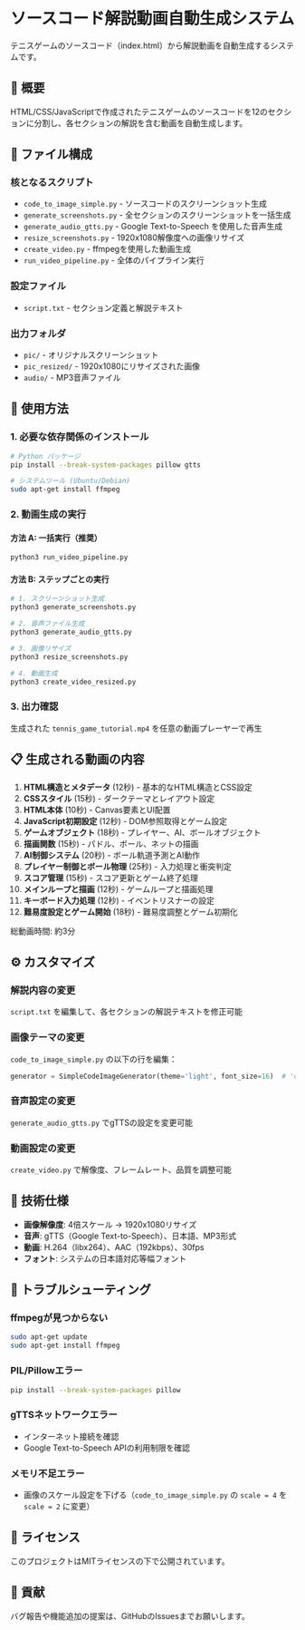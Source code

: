 # ソースコード解説動画自動生成システム

テニスゲームのソースコード（index.html）から解説動画を自動生成するシステムです。

## 🎯 概要

HTML/CSS/JavaScriptで作成されたテニスゲームのソースコードを12のセクションに分割し、各セクションの解説を含む動画を自動生成します。

## 📁 ファイル構成

### 核となるスクリプト
- `code_to_image_simple.py` - ソースコードのスクリーンショット生成
- `generate_screenshots.py` - 全セクションのスクリーンショットを一括生成
- `generate_audio_gtts.py` - Google Text-to-Speech を使用した音声生成
- `resize_screenshots.py` - 1920x1080解像度への画像リサイズ
- `create_video.py` - ffmpegを使用した動画生成
- `run_video_pipeline.py` - 全体のパイプライン実行

### 設定ファイル
- `script.txt` - セクション定義と解説テキスト

### 出力フォルダ
- `pic/` - オリジナルスクリーンショット
- `pic_resized/` - 1920x1080にリサイズされた画像
- `audio/` - MP3音声ファイル

## 🚀 使用方法

### 1. 必要な依存関係のインストール

```bash
# Python パッケージ
pip install --break-system-packages pillow gtts

# システムツール (Ubuntu/Debian)
sudo apt-get install ffmpeg
```

### 2. 動画生成の実行

#### 方法 A: 一括実行（推奨）
```bash
python3 run_video_pipeline.py
```

#### 方法 B: ステップごとの実行
```bash
# 1. スクリーンショット生成
python3 generate_screenshots.py

# 2. 音声ファイル生成
python3 generate_audio_gtts.py

# 3. 画像リサイズ
python3 resize_screenshots.py

# 4. 動画生成
python3 create_video_resized.py
```

### 3. 出力確認
生成された `tennis_game_tutorial.mp4` を任意の動画プレーヤーで再生

## 📋 生成される動画の内容

1. **HTML構造とメタデータ** (12秒) - 基本的なHTML構造とCSS設定
2. **CSSスタイル** (15秒) - ダークテーマとレイアウト設定
3. **HTML本体** (10秒) - Canvas要素とUI配置
4. **JavaScript初期設定** (12秒) - DOM参照取得とゲーム設定
5. **ゲームオブジェクト** (18秒) - プレイヤー、AI、ボールオブジェクト
6. **描画関数** (15秒) - パドル、ボール、ネットの描画
7. **AI制御システム** (20秒) - ボール軌道予測とAI動作
8. **プレイヤー制御とボール物理** (25秒) - 入力処理と衝突判定
9. **スコア管理** (15秒) - スコア更新とゲーム終了処理
10. **メインループと描画** (12秒) - ゲームループと描画処理
11. **キーボード入力処理** (12秒) - イベントリスナーの設定
12. **難易度設定とゲーム開始** (18秒) - 難易度調整とゲーム初期化

総動画時間: 約3分

## ⚙️ カスタマイズ

### 解説内容の変更
`script.txt` を編集して、各セクションの解説テキストを修正可能

### 画像テーマの変更
`code_to_image_simple.py` の以下の行を編集：
```python
generator = SimpleCodeImageGenerator(theme='light', font_size=16)  # 'dark' に変更可能
```

### 音声設定の変更
`generate_audio_gtts.py` でgTTSの設定を変更可能

### 動画設定の変更
`create_video.py` で解像度、フレームレート、品質を調整可能

## 🔧 技術仕様

- **画像解像度**: 4倍スケール → 1920x1080リサイズ
- **音声**: gTTS（Google Text-to-Speech）、日本語、MP3形式
- **動画**: H.264（libx264）、AAC（192kbps）、30fps
- **フォント**: システムの日本語対応等幅フォント

## 🐛 トラブルシューティング

### ffmpegが見つからない
```bash
sudo apt-get update
sudo apt-get install ffmpeg
```

### PIL/Pillowエラー
```bash
pip install --break-system-packages pillow
```

### gTTSネットワークエラー
- インターネット接続を確認
- Google Text-to-Speech APIの利用制限を確認

### メモリ不足エラー
- 画像のスケール設定を下げる（`code_to_image_simple.py` の `scale = 4` を `scale = 2` に変更）

## 📝 ライセンス

このプロジェクトはMITライセンスの下で公開されています。

## 🤝 貢献

バグ報告や機能追加の提案は、GitHubのIssuesまでお願いします。